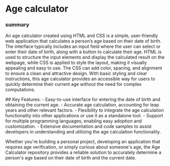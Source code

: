 <h1> Age calculator </h1>
<h3>summary </h3>
<p>An age calculator created using HTML and CSS is a simple, user-friendly web application that calculates a person’s age based on their date of birth. The interface typically includes an input field where the user can select or enter their date of birth, along with a button to calculate their age. HTML is used to structure the input elements and display the calculated result on the webpage, while CSS is applied to style the layout, making it visually appealing and easy to use. The CSS can add color, spacing, and alignment to ensure a clean and attractive design. With basic styling and clear instructions, this age calculator provides an accessible way for users to quickly determine their current age without the need for complex computations.</p>
## Key Features:
- Easy-to-use interface for entering the date of birth and obtaining the current age.
- Accurate age calculation, accounting for leap years and other relevant factors.
- Flexibility to integrate the age calculation functionality into other applications or use it as a standalone tool.
- Support for multiple programming languages, enabling easy adoption and customization.
- Extensive documentation and code samples to assist developers in understanding and utilizing the age calculation functionality.

Whether you're building a personal project, developing an application that requires age verification, or simply curious about someone's age, the Age Calculator repository provides a reliable solution to accurately determine a person's age based on their date of birth and the current date.
